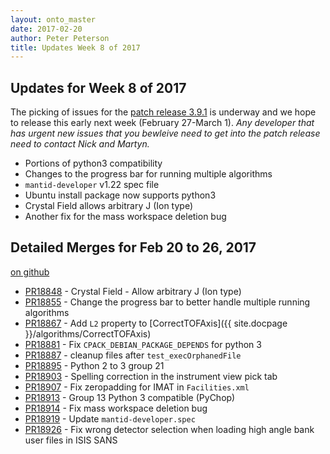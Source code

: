```yaml
---
layout: onto_master
date: 2017-02-20
author: Peter Peterson
title: Updates Week 8 of 2017
---
```

Updates for Week 8 of 2017
--------------------------

The picking of issues for the [patch release 3.9.1](https://github.com/mantidproject/mantid/issues?utf8=%E2%9C%93&q=milestone%3A%22Release%203.9.1%22%20) is underway and we hope to release this early next week (February 27-March 1). *Any developer that has urgent new issues that you bewleive need to get into the patch release need to contact Nick and Martyn.*

* Portions of python3 compatibility
* Changes to the progress bar for running multiple algorithms
* `mantid-developer` v1.22 spec file
* Ubuntu install package now supports python3
* Crystal Field allows arbitrary J (Ion type)
* Another fix for the mass workspace deletion bug

Detailed Merges for Feb 20 to 26, 2017
--------------------------------------
[on github](https://github.com/mantidproject/mantid/pulls?q=is%3Apr+merged%3A2017-02-21..2017-02-26)

* [PR18848](https://github.com/mantidproject/mantid/pull/18848) - Crystal Field - Allow arbitrary J (Ion type)
* [PR18855](https://github.com/mantidproject/mantid/pull/18855) - Change the progress bar to better handle multiple running algorithms
* [PR18867](https://github.com/mantidproject/mantid/pull/18867) - Add `L2` property to [CorrectTOFAxis]({{ site.docpage }}/algorithms/CorrectTOFAxis)
* [PR18881](https://github.com/mantidproject/mantid/pull/18881) - Fix `CPACK_DEBIAN_PACKAGE_DEPENDS` for python 3
* [PR18887](https://github.com/mantidproject/mantid/pull/18887) - cleanup files after `test_execOrphanedFile`
* [PR18895](https://github.com/mantidproject/mantid/pull/18895) - Python 2 to 3 group 21
* [PR18903](https://github.com/mantidproject/mantid/pull/18903) - Spelling correction in the instrument view pick tab
* [PR18907](https://github.com/mantidproject/mantid/pull/18907) - Fix zeropadding for IMAT in `Facilities.xml`
* [PR18913](https://github.com/mantidproject/mantid/pull/18913) - Group 13 Python 3 compatible (PyChop)
* [PR18914](https://github.com/mantidproject/mantid/pull/18914) - Fix mass workspace deletion bug
* [PR18919](https://github.com/mantidproject/mantid/pull/18919) - Update `mantid-developer.spec`
* [PR18926](https://github.com/mantidproject/mantid/pull/18926) - Fix wrong detector selection when loading high angle bank user files in ISIS SANS

